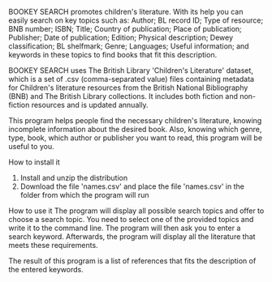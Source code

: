 BOOKEY SEARCH promotes children's literature. With its help you can easily search on key topics such as: Author; BL record ID; Type of resource; BNB number; ISBN; Title; Country of publication; Place of publication; Publisher; Date of publication; Edition; Physical description; Dewey classification; BL shelfmark; Genre; Languages; Useful information; and keywords in these topics to find books that fit this description.

BOOKEY SEARCH uses The British Library 'Children's Literature' dataset, which is a set of .csv (comma-separated value) files containing metadata for Children's literature resources from the British National Bibliography (BNB) and The British Library collections. It includes both fiction and non-fiction resources and is updated annually.

This program helps people find the necessary children's literature, knowing incomplete information about the desired book. Also, knowing which genre, type, book, which author or publisher you want to read, this program will be useful to you.

How to install it
1) Install and unzip the distribution
2) Download the file 'names.csv' and place the file 'names.csv' in the folder from which the program will run

How to use it
The program will display all possible search topics and offer to choose a search topic. You need to select one of the provided topics and write it to the command line. The program will then ask you to enter a search keyword. Afterwards, the program will display all the literature that meets these requirements.

The result of this program is a list of references that fits the description of the entered keywords.